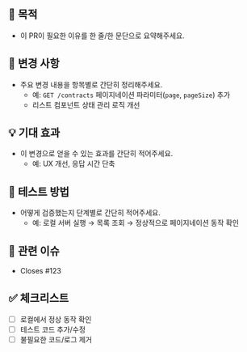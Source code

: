 <!-- 제목 예시: [FEAT] 계약 목록 페이지네이션 구현 -->

## 🎯 목적
- 이 PR이 필요한 이유를 한 줄/한 문단으로 요약해주세요.

## 📌 변경 사항
- 주요 변경 내용을 항목별로 간단히 정리해주세요.
  - 예: `GET /contracts` 페이지네이션 파라미터(`page`, `pageSize`) 추가
  - 리스트 컴포넌트 상태 관리 로직 개선

## 💡 기대 효과
- 이 변경으로 얻을 수 있는 효과를 간단히 적어주세요.
  - 예: UX 개선, 응답 시간 단축

## 🧪 테스트 방법
- 어떻게 검증했는지 단계별로 간단히 적어주세요.
  - 예: 로컬 서버 실행 → 목록 조회 → 정상적으로 페이지네이션 동작 확인

## 🔗 관련 이슈
- Closes #123

## ✅ 체크리스트
- [ ] 로컬에서 정상 동작 확인
- [ ] 테스트 코드 추가/수정
- [ ] 불필요한 코드/로그 제거
